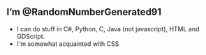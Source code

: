## I’m @RandomNumberGenerated91
- I can do stuff in C#, Python, C, Java (not javascript), HTML and GDScript.
- I'm somewhat acquainted with CSS

<!---
RandomNumberGenerated91/RandomNumberGenerated91 is a ✨ special ✨ repository because its `README.md` (this file) appears on your GitHub profile.
You can click the Preview link to take a look at your changes.
--->
